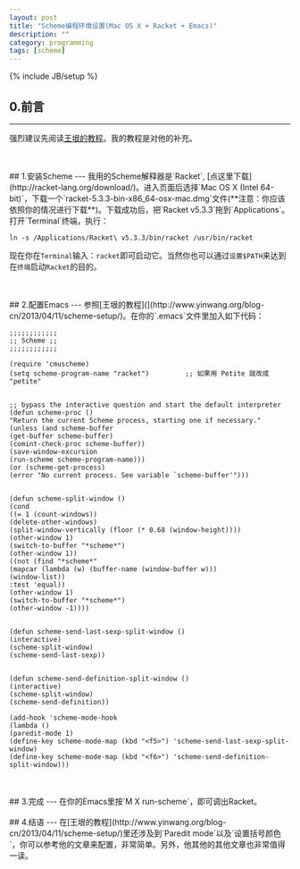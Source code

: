 ```yaml
---
layout: post
title: "Scheme编程环境设置(Mac OS X + Racket + Emacs)"
description: ""
category: programming
tags: [scheme]
---
```

{% include JB/setup %}

## 0.前言
---
强烈建议先阅读[王垠的教程](http://www.yinwang.org/blog-cn/2013/04/11/scheme-setup/)。我的教程是对他的补充。
<br>


</br>
</br>
## 1.安装Scheme
---
我用的Scheme解释器是`Racket`, [点这里下载](http://racket-lang.org/download/)。进入页面后选择`Mac OS X (Intel 64-bit)`，下载一个`racket-5.3.3-bin-x86_64-osx-mac.dmg`文件(**注意：你应该依照你的情况进行下载**)。下载成功后，把`Racket v5.3.3`拖到`Applications`。打开`Terminal`终端，执行：

    ln -s /Applications/Racket\ v5.3.3/bin/racket /usr/bin/racket
	
现在你在`Terminal`输入：`racket`即可启动它。当然你也可以通过`设置$PATH`来达到在`终端`启动`Racket`的目的。


</br>
</br>
## 2.配置Emacs
---
参照[王垠的教程](](http://www.yinwang.org/blog-cn/2013/04/11/scheme-setup/)。在你的`.emacs`文件里加入如下代码：

	;;;;;;;;;;;;
	;; Scheme ;;
	;;;;;;;;;;;;

	(require 'cmuscheme)
	(setq scheme-program-name "racket")         ;; 如果用 Petite 就改成 "petite"


	;; bypass the interactive question and start the default interpreter
	(defun scheme-proc ()
	"Return the current Scheme process, starting one if necessary."
	(unless (and scheme-buffer
    (get-buffer scheme-buffer)
    (comint-check-proc scheme-buffer))
    (save-window-excursion
    (run-scheme scheme-program-name)))
	(or (scheme-get-process)
    (error "No current process. See variable `scheme-buffer'")))


	(defun scheme-split-window ()
	(cond
	((= 1 (count-windows))
    (delete-other-windows)
    (split-window-vertically (floor (* 0.68 (window-height))))
    (other-window 1)
    (switch-to-buffer "*scheme*")
    (other-window 1))
	((not (find "*scheme*"
    (mapcar (lambda (w) (buffer-name (window-buffer w)))
    (window-list))
    :test 'equal))
    (other-window 1)
    (switch-to-buffer "*scheme*")
    (other-window -1))))


	(defun scheme-send-last-sexp-split-window ()
	(interactive)
	(scheme-split-window)
	(scheme-send-last-sexp))


	(defun scheme-send-definition-split-window ()
	(interactive)
	(scheme-split-window)
	(scheme-send-definition))

	(add-hook 'scheme-mode-hook
 	(lambda ()
    (paredit-mode 1)
    (define-key scheme-mode-map (kbd "<f5>") 'scheme-send-last-sexp-split-window)
    (define-key scheme-mode-map (kbd "<f6>") 'scheme-send-definition-split-window)))


<br>
<br>
## 3.完成
---
在你的Emacs里按`M X run-scheme`，即可调出Racket。


<br>
<br>
## 4.结语
---
在[王垠的教程](http://www.yinwang.org/blog-cn/2013/04/11/scheme-setup/)里还涉及到`Paredit mode`以及`设置括号颜色`，你可以参考他的文章来配置，非常简单。另外，他其他的其他文章也非常值得一读。
